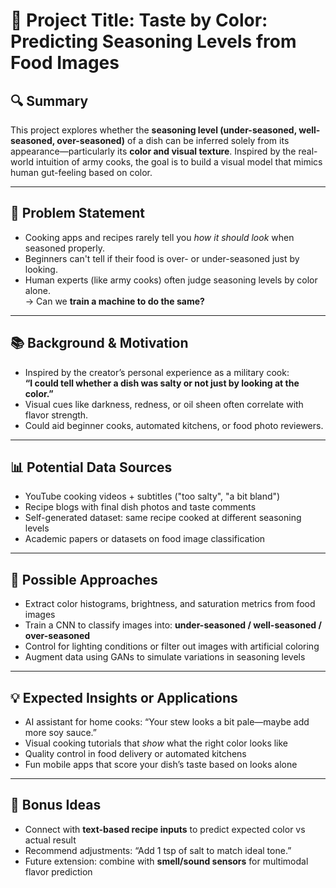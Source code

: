 # 🧠 Project Title: **Taste by Color: Predicting Seasoning Levels from Food Images**

## 🔍 Summary  
This project explores whether the **seasoning level (under-seasoned, well-seasoned, over-seasoned)** of a dish can be inferred solely from its appearance—particularly its **color and visual texture**. Inspired by the real-world intuition of army cooks, the goal is to build a visual model that mimics human gut-feeling based on color.

---

## 🎯 Problem Statement  
- Cooking apps and recipes rarely tell you *how it should look* when seasoned properly.  
- Beginners can't tell if their food is over- or under-seasoned just by looking.  
- Human experts (like army cooks) often judge seasoning levels by color alone.  
→ Can we **train a machine to do the same?**

---

## 📚 Background & Motivation  
- Inspired by the creator’s personal experience as a military cook:  
  **“I could tell whether a dish was salty or not just by looking at the color.”**  
- Visual cues like darkness, redness, or oil sheen often correlate with flavor strength.  
- Could aid beginner cooks, automated kitchens, or food photo reviewers.

---

## 📊 Potential Data Sources  
- YouTube cooking videos + subtitles ("too salty", "a bit bland")  
- Recipe blogs with final dish photos and taste comments  
- Self-generated dataset: same recipe cooked at different seasoning levels  
- Academic papers or datasets on food image classification

---

## 🧪 Possible Approaches  
- Extract color histograms, brightness, and saturation metrics from food images  
- Train a CNN to classify images into: **under-seasoned / well-seasoned / over-seasoned**  
- Control for lighting conditions or filter out images with artificial coloring  
- Augment data using GANs to simulate variations in seasoning levels

---

## 💡 Expected Insights or Applications  
- AI assistant for home cooks: “Your stew looks a bit pale—maybe add more soy sauce.”  
- Visual cooking tutorials that *show* what the right color looks like  
- Quality control in food delivery or automated kitchens  
- Fun mobile apps that score your dish’s taste based on looks alone

---

## 🤖 Bonus Ideas  
- Connect with **text-based recipe inputs** to predict expected color vs actual result  
- Recommend adjustments: “Add 1 tsp of salt to match ideal tone.”  
- Future extension: combine with **smell/sound sensors** for multimodal flavor prediction
